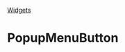 [Widgets](https://github.com/leofds/flutter-class/blob/master/flutter/widgets/README.md)

# PopupMenuButton

```dart

```
